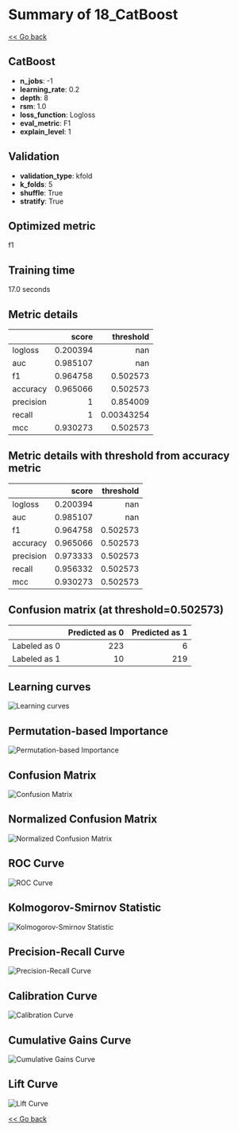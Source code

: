 # Summary of 18_CatBoost

[<< Go back](../README.md)


## CatBoost
- **n_jobs**: -1
- **learning_rate**: 0.2
- **depth**: 8
- **rsm**: 1.0
- **loss_function**: Logloss
- **eval_metric**: F1
- **explain_level**: 1

## Validation
 - **validation_type**: kfold
 - **k_folds**: 5
 - **shuffle**: True
 - **stratify**: True

## Optimized metric
f1

## Training time

17.0 seconds

## Metric details
|           |    score |    threshold |
|:----------|---------:|-------------:|
| logloss   | 0.200394 | nan          |
| auc       | 0.985107 | nan          |
| f1        | 0.964758 |   0.502573   |
| accuracy  | 0.965066 |   0.502573   |
| precision | 1        |   0.854009   |
| recall    | 1        |   0.00343254 |
| mcc       | 0.930273 |   0.502573   |


## Metric details with threshold from accuracy metric
|           |    score |   threshold |
|:----------|---------:|------------:|
| logloss   | 0.200394 |  nan        |
| auc       | 0.985107 |  nan        |
| f1        | 0.964758 |    0.502573 |
| accuracy  | 0.965066 |    0.502573 |
| precision | 0.973333 |    0.502573 |
| recall    | 0.956332 |    0.502573 |
| mcc       | 0.930273 |    0.502573 |


## Confusion matrix (at threshold=0.502573)
|              |   Predicted as 0 |   Predicted as 1 |
|:-------------|-----------------:|-----------------:|
| Labeled as 0 |              223 |                6 |
| Labeled as 1 |               10 |              219 |

## Learning curves
![Learning curves](learning_curves.png)

## Permutation-based Importance
![Permutation-based Importance](permutation_importance.png)
## Confusion Matrix

![Confusion Matrix](confusion_matrix.png)


## Normalized Confusion Matrix

![Normalized Confusion Matrix](confusion_matrix_normalized.png)


## ROC Curve

![ROC Curve](roc_curve.png)


## Kolmogorov-Smirnov Statistic

![Kolmogorov-Smirnov Statistic](ks_statistic.png)


## Precision-Recall Curve

![Precision-Recall Curve](precision_recall_curve.png)


## Calibration Curve

![Calibration Curve](calibration_curve_curve.png)


## Cumulative Gains Curve

![Cumulative Gains Curve](cumulative_gains_curve.png)


## Lift Curve

![Lift Curve](lift_curve.png)



[<< Go back](../README.md)
